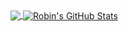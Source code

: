 <a href="https://youtu.be/dQw4w9WgXcQ">
  <img align="center" src="https://github-readme-stats.vercel.app/api/top-langs/?username=rorro&exclude_repo=runelite.net,bot.wiseoldman.net,wise-old-man,discord-bot,snake-ribs,sweplusplus&theme=tokyonight&layout=compact&langs_count=10&hide_border=true&cache_seconds=1800" />
</a>
<a href="https://youtu.be/dQw4w9WgXcQ">
  <img align="center" src="https://github-readme-stats.vercel.app/api?username=rorro&show_icons=true&line_height=27&count_private=true&theme=tokyonight&hide_border=true&include_all_commits=true&cache_seconds=1800" alt="Robin's GitHub Stats" />
</a>
